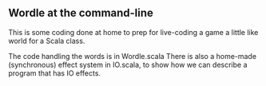 ## Wordle at the command-line

This is some coding done at home to prep for live-coding a game a little like world for a Scala class.

The code handling the words is in Wordle.scala
There is also a home-made (synchronous) effect system in IO.scala, to show how we can describe a program that has IO effects.